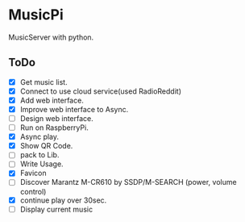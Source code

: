 # MusicPi

MusicServer with python.

## ToDo
- [X] Get music list.
- [X] Connect to use cloud service(used RadioReddit)
- [X] Add web interface.
- [X] Improve web interface to Async.
- [ ] Design web interface.
- [ ] Run on RaspberryPi.
- [X] Async play.
- [X] Show QR Code.
- [ ] pack to Lib.
- [ ] Write Usage.
- [X] Favicon
- [ ] Discover Marantz M-CR610 by SSDP/M-SEARCH (power, volume control)
- [X] continue play over 30sec.
- [ ] Display current music
